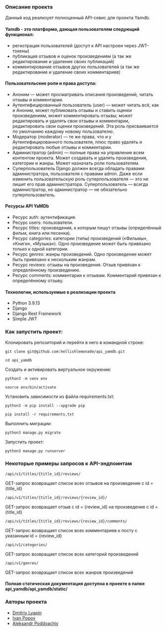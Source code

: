 ### Описание проекта
Данный код реализует полноценный API-севис для проекта Yamdb.
#### Yamdb - это платформа, дающая пользователям следующий функционал:
+ регистрация пользователей (доступ к API настроен через JWT-токены)
+ публикация отзывов и оценок произведениям (а так же редактирование и удаление своих публикаций)
+ комментирование отзывов других пользователей (а так же редактирование и удаление своих комментариев)


#### Пользовательские роли и права доступа:
+ Аноним — может просматривать описания произведений, читать отзывы и комментарии.
+ Аутентифицированный пользователь (user) — может читать всё, как и Аноним, может публиковать отзывы и ставить оценки произведениям, может комментировать отзывы; может редактировать и удалять свои отзывы и комментарии, редактировать свои оценки произведений. Эта роль присваивается по умолчанию каждому новому пользователю.
+ Модератор (moderator) — те же права, что и у Аутентифицированного пользователя, плюс право удалять и редактировать любые отзывы и комментарии.
+ Администратор (admin) — полные права на управление всем контентом проекта. Может создавать и удалять произведения, категории и жанры. Может назначать роли пользователям.
+ Суперпользователь Django должен всегда обладать правами администратора, пользователя с правами admin. Даже если изменить пользовательскую роль суперпользователя — это не лишит его прав администратора. Суперпользователь — всегда администратор, но администратор — не обязательно суперпользователь.


#### Ресурсы API YaMDb
+ Ресурс auth: аутентификация.
+ Ресурс users: пользователи.
+ Ресурс titles: произведения, к которым пишут отзывы (определённый фильм, книга или песенка).
+ Ресурс categories: категории (типы) произведений («Фильмы», «Книги», «Музыка»). Одно произведение может быть привязано только к одной категории.
+ Ресурс genres: жанры произведений. Одно произведение может быть привязано к нескольким жанрам.
+ Ресурс reviews: отзывы на произведения. Отзыв привязан к определённому произведению.
+ Ресурс comments: комментарии к отзывам. Комментарий привязан к определённому отзыву.


#### Технологии, используемые в реализации проекта
+ Python 3.9.13
+ Django
+ Django Rest Framework
+ Simple JWT

### Как запустить проект:

Клонировать репозиторий и перейти в него в командной строке:

```
git clone git@github.com:hellishlemonade/api_yamdb.git
```

```
cd api_yamdb
```

Cоздать и активировать виртуальное окружение:

```
python3 -m venv env
```

```
source env/bin/activate
```

Установить зависимости из файла requirements.txt:

```
python3 -m pip install --upgrade pip
```

```
pip install -r requirements.txt
```

Выполнить миграции:

```
python3 manage.py migrate
```

Запустить проект:

```
python3 manage.py runserver
```

### Некоторые примеры запросов к API-эндпоинтам
```
/api/v1/titles/{title_id}/reviews/
```
GET-запрос возвращает список всех отзывов на произведение с id =  {title_id}
```
/api/v1/titles/{title_id}/reviews/{review_id}/
```
GET-запрос возвращает отзыв с id = {review_id} на произведение с id = {title_id}
```
/api/v1/titles/{title_id}/reviews/{review_id}/comments/
```
GET-запрос возвращает список всех комментариев к посту с указанным id = {review_id}
```
/api/v1/categories/
```
GET-запрос возвращает список всех категорий произведений
```
/api/v1/genres/
```
GET-запрос возвращает список всех жанров произведений

#### Полная статическая документация доступна в проекте в папке api_yamdb/api_yamdb/static/

### Авторы проекта
+ [Dmitriy Lyapin](https://github.com/hellishlemonade)
+ [Ivan Popov](https://github.com/Aervertery)
+ [Aleksandr Poddyachiy](https://github.com/AleksandrPodd)

